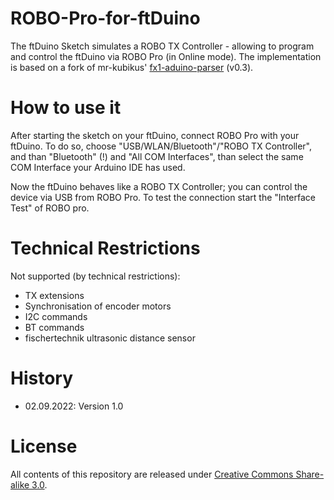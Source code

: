# ROBO-Pro-for-ftDuino

The ftDuino Sketch simulates a ROBO TX Controller - allowing to program and control the ftDuino via ROBO Pro (in Online mode). 
The implementation is based on a fork of mr-kubikus' <a href="https://github.com/mr-kubikus/fx1-arduino-parser">fx1-aduino-parser</a> (v0.3).

# How to use it

After starting the sketch on your ftDuino, connect ROBO Pro with your ftDuino. To do so, choose "USB/WLAN/Bluetooth"/"ROBO TX Controller", and than "Bluetooth" (!) and "All COM Interfaces", than select the same COM Interface your Arduino IDE has used.

Now the ftDuino behaves like a ROBO TX Controller; you can control the device via USB from ROBO Pro. To test the connection start the "Interface Test" of ROBO pro.

# Technical Restrictions

Not supported (by technical restrictions):
- TX extensions
- Synchronisation of encoder motors
- I2C commands 
- BT commands 
- fischertechnik ultrasonic distance sensor 

# History

- 02.09.2022: Version 1.0

# License

All contents of this repository are released under <a href="https://creativecommons.org/licenses/by-sa/3.0/">Creative Commons Share-alike 3.0</a>.
